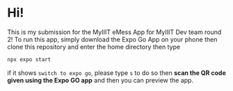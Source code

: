 # Hi!

This is my submission for the MyIIIT eMess App for MyIIIT Dev team round 2!
To run this app, simply download the Expo Go App on your phone
then clone this repository and enter the home directory
then type
```bash
npx expo start
```

if it shows `switch to expo go`, please type `s` to do so
then <b>scan the QR code given using the Expo GO app</b>
and then you can preview the app.